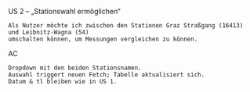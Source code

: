 US 2 – „Stationswahl ermöglichen“

    Als Nutzer möchte ich zwischen den Stationen Graz Straßgang (16413) und Leibnitz-Wagna (54)
    umschalten können, um Messungen vergleichen zu können.

AC

    Dropdown mit den beiden Stationsnamen.
    Auswahl triggert neuen Fetch; Tabelle aktualisiert sich.
    Datum & tl bleiben wie in US 1.
